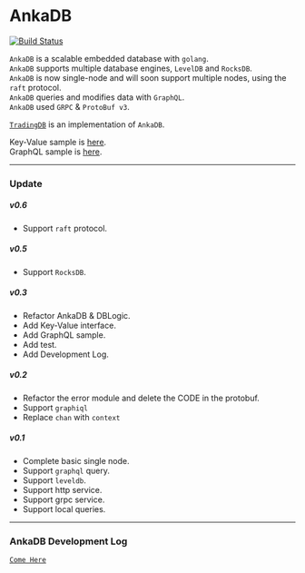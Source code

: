 # AnkaDB

[![Build Status](https://travis-ci.org/zhs007/ankadb.svg?branch=master)](https://travis-ci.org/zhs007/ankadb)

``AnkaDB`` is a scalable embedded database with ``golang``.  
``AnkaDB`` supports multiple database engines, ``LevelDB`` and ``RocksDB``.  
``AnkaDB`` is now single-node and will soon support multiple nodes, using the ``raft`` protocol.  
``AnkaDB`` queries and modifies data with ``GraphQL``.  
``AnkaDB`` used ``GRPC`` & ``ProtoBuf v3``.  

[``TradingDB``](https://github.com/zhs007/tradingdb) is an implementation of ``AnkaDB``.

Key-Value sample is [here](https://github.com/zhs007/ankadb/blob/master/ankadb_test.go).  
GraphQL sample is [here](https://github.com/zhs007/ankadb/blob/master/graphql_test.go).

---
### Update

##### **v0.6**
- Support ``raft`` protocol.

##### **v0.5**
- Support ``RocksDB``.

##### **v0.3**
- Refactor AnkaDB & DBLogic.
- Add Key-Value interface.
- Add GraphQL sample.
- Add test.
- Add Development Log.

##### **v0.2**
- Refactor the error module and delete the CODE in the protobuf.
- Support ``graphiql``
- Replace ``chan`` with ``context``

##### **v0.1**
- Complete basic single node.
- Support ``graphql`` query.
- Support ``leveldb``.
- Support http service.
- Support grpc service.
- Support local queries.

---
### AnkaDB Development Log

[``Come Here``](https://github.com/zhs007/ankadb/blob/master/blog.md)